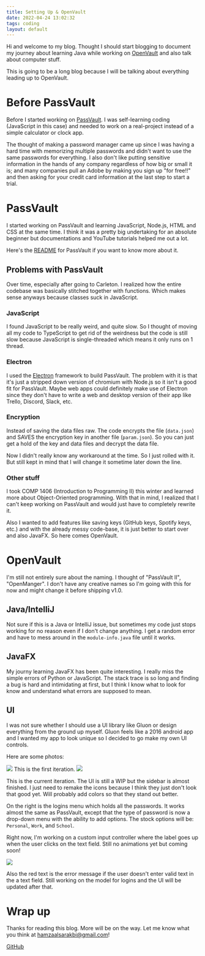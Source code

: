 ```yaml
---
title: Setting Up & OpenVault
date: 2022-04-24 13:02:32
tags: coding
layout: default
---
```

Hi and welcome to my blog. Thought I should start blogging to document my journey about learning Java while working on [OpenVault][] and also talk about computer stuff.

This is going to be a long blog because I will be talking about everything leading up to OpenVault.

# Before PassVault

Before I started working on [PassVault][]. I was self-learning coding (JavaScript in this case) and needed to work on a real-project instead of a simple calculator or clock app.

The thought of making a password manager came up since I was having a hard time with memorizing multiple passwords and didn't want to use the same passwords for everything. I also don't like putting sensitive information in the hands of any company regardless of how big or small it is; and many companies pull an Adobe by making you sign up "for free!!" and then asking for your credit card information at the last step to start a trial. 

# PassVault

I started working on PassVault and learning JavaScript, Node.js, HTML and CSS at the same time. I think it was a pretty big undertaking for an absolute beginner but documentations and YouTube tutorials helped me out a lot.

Here's the [README](https://github.com/HamzaAlsarakbi/PassVault/blob/main/README.md) for PassVault if you want to know more about it.

## Problems with PassVault

Over time, especially after going to Carleton. I realized how the entire codebase was basically stitched together with functions. Which makes sense anyways because classes suck in JavaScript.

### JavaScript

I found JavaScript to be really weird, and quite slow. So I thought of moving all my code to TypeScript to get rid of the weirdness but the code is still slow because JavaScript is single-threaded which means it only runs on 1 thread.

### Electron

I used the [Electron](https://www.electronjs.org/) framework to build PassVault. The problem with it is that it's just a stripped down version of chromium with Node.js so it isn't a good fit for PassVault. Maybe web apps could definitely make use of Electron since they don't have to write a web and desktop version of their app like Trello, Discord, Slack, etc.

### Encryption

Instead of saving the data files raw. The code encrypts the file (`data.json`) and SAVES the encryption key in another file (`param.json`). So you can just get a hold of the key and data files and decrypt the data file.

Now I didn't really know any workaround at the time. So I just rolled with it. But still kept in mind that I will change it sometime later down the line.

### Other stuff

I took COMP 1406 (Introduction to Programming II) this winter and learned more about Object-Oriented programming. With that in mind, I realized that I can't keep working on PassVault and would just have to completely rewrite it.

Also I wanted to add features like saving keys (GitHub keys, Spotify keys, etc.) and with the already messy code-base, it is just better to start over and also JavaFX. So here comes OpenVault.


# OpenVault

I'm still not entirely sure about the naming. I thought of "PassVault II", "OpenManger". I don't have any creative names so I'm going with this for now and might change it before shipping v1.0.

## Java/IntelliJ

Not sure if this is a Java or IntelliJ issue, but sometimes my code just stops working for no reason even if I don't change anything. I get a random error and have to mess around in the `module-info.java` file until it works.

## JavaFX

My journy learning JavaFX has been quite interesting. I really miss the simple errors of Python or JavaScript. The stack trace is so long and finding a bug is hard and intimidating at first, but I think I know what to look for know and understand what errors are supposed to mean.

## UI

I was not sure whether I should use a UI library like Gluon or design everything from the ground up myself. Gluon feels like a 2016 android app and I wanted my app to look unique so I decided to go make my own UI controls.

Here are some photos:

![](../res/setting-up/2nd-ui.png)
This is the first iteration.
![](../res/setting-up/current-ui.png)


This is the current iteration. The UI is still a WIP but the sidebar is almost finished. I just need to remake the icons because I think they just don't look that good yet. Will probably add colors so that they stand out better.

On the right is the logins menu which holds all the passwords. It works almost the same as PassVault, except that the type of password is now a drop-down menu with the ability to add options. The stock options will be: `Personal`, `Work`, and `School`.

Right now, I'm working on a custom input controller where the label goes up when the user clicks on the text field. Still no animations yet but coming soon!

![](../res/setting-up/rich-input-demo.gif)

Also the red text is the error message if the user doesn't enter valid text in the a text field. Still working on the model for logins and the UI will be updated after that.

# Wrap up

Thanks for reading this blog. More will be on the way. Let me know what you think at hamzaalsarakbi@gmail.com!

[GitHub](https://github.com/HamzaAlsarakbi)


<!-- Links -->
[PassVault]: https://github.com/HamzaAlsarakbi/PassVault
[OpenVault]: https://github.com/HamzaAlsarakbi/OpenVault